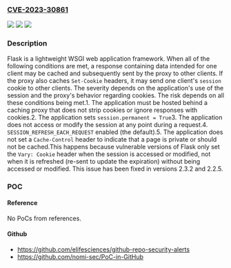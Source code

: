 ### [CVE-2023-30861](https://cve.mitre.org/cgi-bin/cvename.cgi?name=CVE-2023-30861)
![](https://img.shields.io/static/v1?label=Product&message=flask&color=blue)
![](https://img.shields.io/static/v1?label=Version&message=%3D%20%3E%3D%202.3.0%2C%20%3C%202.3.2%20&color=brighgreen)
![](https://img.shields.io/static/v1?label=Vulnerability&message=CWE-539%3A%20Use%20of%20Persistent%20Cookies%20Containing%20Sensitive%20Information&color=brighgreen)

### Description

Flask is a lightweight WSGI web application framework. When all of the following conditions are met, a response containing data intended for one client may be cached and subsequently sent by the proxy to other clients. If the proxy also caches `Set-Cookie` headers, it may send one client's `session` cookie to other clients. The severity depends on the application's use of the session and the proxy's behavior regarding cookies. The risk depends on all these conditions being met.1. The application must be hosted behind a caching proxy that does not strip cookies or ignore responses with cookies.2. The application sets `session.permanent = True`3. The application does not access or modify the session at any point during a request.4. `SESSION_REFRESH_EACH_REQUEST` enabled (the default).5. The application does not set a `Cache-Control` header to indicate that a page is private or should not be cached.This happens because vulnerable versions of Flask only set the `Vary: Cookie` header when the session is accessed or modified, not when it is refreshed (re-sent to update the expiration) without being accessed or modified. This issue has been fixed in versions 2.3.2 and 2.2.5.

### POC

#### Reference
No PoCs from references.

#### Github
- https://github.com/elifesciences/github-repo-security-alerts
- https://github.com/nomi-sec/PoC-in-GitHub

